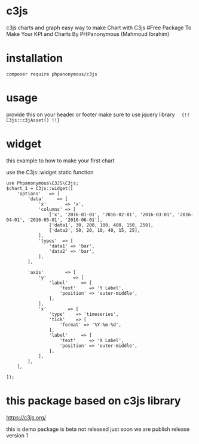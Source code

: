# c3js
c3js charts and graph 
easy way to make Chart with C3js 
#Free Package To Make Your KPI and Charts By PHPanonymous (Mahmoud Ibrahim)

# installation 

`composer require phpanonymous/c3js`

# usage 
provide this on your header or footer 
make sure to use jquery library 
`  {!! C3js::c3jAsset() !!}`


# widget 
this example to how to make your first chart 

use the C3js::widget static function

```
use Phpanonymous\C3JS\C3js;
$chart_1 = C3js::widget([
	'options'   => [
		'data'     => [
			'x'       => 'x',
			'columns' => [
				['x', '2016-01-01', '2016-02-01', '2016-03-01', '2016-04-01', '2016-05-01', '2016-06-01'],
				['data1', 30, 200, 100, 400, 150, 250],
				['data2', 50, 20, 10, 40, 15, 25],
			],
			'types'  => [
				'data1' => 'bar',
				'data2' => 'bar',
			],
		],

		'axis'        => [
			'y'          => [
				'label'     => [
					'text'     => 'Y Label',
					'position' => 'outer-middle',
				],
			],
			'x'        => [
				'type'    => 'timeseries',
				'tick'    => [
					'format' => '%Y-%m-%d',
				],
				'label'     => [
					'text'     => 'X Label',
					'position' => 'outer-middle',
				],
			],
		],
	],

]);
 ```


# this package based on c3js library 
https://c3js.org/ 

this is demo package is beta not released just soon we are publish release version 1
